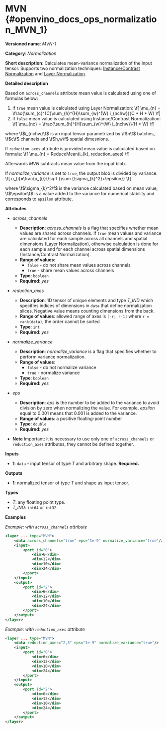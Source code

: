 # MVN {#openvino_docs_ops_normalization_MVN_1}

**Versioned name**: *MVN-1*

**Category**: *Normalization*

**Short description**: Calculates mean-variance normalization of the input tensor. Supports two normalization techniques: [Instance/Contrast Normalization](https://arxiv.org/abs/1607.08022) and [Layer Normalization](https://arxiv.org/abs/1607.06450).

**Detailed description**

Based on `across_channels` attribute mean value is calculated using one of formulas below:

1. if `true` mean value is calculated using Layer Normalization:
\f[
\mu_{n} = \frac{\sum_{c}^{C}\sum_{h}^{H}\sum_{w}^{W} i_{nchw}}{C * H * W}
\f]
2. if `false` mean value is calculated using Instance/Contrast Normalization:
\f[
\mu_{nc} = \frac{\sum_{h}^{H}\sum_{w}^{W} i_{nchw}}{H * W}
\f]

where \f$i_{nchw}\f$ is an input tensor parametrized by \f$n\f$ batches, \f$c\f$ channels and \f$h,w\f$ spatial dimesnions.

If `reduction_axes` attribute is provided mean value is calculated based on formula:
\f[
\mu_{n} = ReduceMean(i_{k}, reduction_axes)
\f]

Afterwards *MVN* subtracts mean value from the input blob.

If *normalize_variance* is set to `true`, the output blob is divided by variance:
\f[
o_{i}=\frac{o_{i}}{\sqrt {\sum {\sigma_{k}^2}+\epsilon}}
\f]

where \f$\sigma_{k}^2\f$ is the variance calculated based on mean value, \f$\epsilon\f$ is a value added to the variance for numerical stability and corresponds to `epsilon` attribute.

**Attributes**

* *across_channels*

  * **Description**: *across_channels* is a flag that specifies whether mean values are shared across channels. If `true` mean values and variance are calculated for each sample across all channels and spatial dimensions (Layer Normalization), otherwise calculation is done for each sample and for each channel across spatial dimensions (Instance/Contrast Normalization).
  * **Range of values**:
    * `false` - do not share mean values across channels
    * `true` - share mean values across channels
  * **Type**: `boolean`
  * **Required**: *yes*

* *reduction_axes*

  * **Description**: 1D tensor of unique elements and type *T_IND* which specifies indices of dimensions in `data` that define normalization slices. Negative value means counting dimensions from the back.
  * **Range of values**: allowed range of axes is `[-r; r-1]` where `r = rank(data)`, the order cannot be sorted
  * **Type**: `int`
  * **Required**: *yes*

* *normalize_variance*

  * **Description**: *normalize_variance* is a flag that specifies whether to perform variance normalization.
  * **Range of values**:
    * `false` - do not normalize variance
    * `true` - normalize variance
  * **Type**: `boolean`
  * **Required**: *yes*

* *eps*

  * **Description**: *eps* is the number to be added to the variance to avoid division by zero when normalizing the value. For example, *epsilon* equal to 0.001 means that 0.001 is added to the variance.
  * **Range of values**: a positive floating-point number
  * **Type**: `double`
  * **Required**: *yes*

*   **Note** Important: it is necessary to use only one of `across_channels` or `reduction_axes` attributes, they cannot be defined together.

**Inputs**

* **1**: `data` - input tensor of type *T* and arbitrary shape. **Required.**

**Outputs**

* **1**: normalized tensor of type *T* and shape as input tensor.

**Types**

* *T*: any floating point type.
* *T_IND*: `int64` or `int32`.

**Examples**

*Example: with `across_channels` attribute*

```xml
<layer ... type="MVN">
    <data across_channels="true" eps="1e-9" normalize_variance="true"/>
    <input>
        <port id="0">
            <dim>6</dim>
            <dim>12</dim>
            <dim>10</dim>
            <dim>24</dim>
        </port>
    </input>
    <output>
        <port id="2">
            <dim>6</dim>
            <dim>12</dim>
            <dim>10</dim>
            <dim>24</dim>
        </port>
    </output>
</layer>
```

*Example: with `reduction_axes` attribute*

```xml
<layer ... type="MVN">
    <data reduction_axes="2,3" eps="1e-9" normalize_variance="true"/>
    <input>
        <port id="0">
            <dim>6</dim>
            <dim>12</dim>
            <dim>10</dim>
            <dim>24</dim>
        </port>
    </input>
    <output>
        <port id="2">
            <dim>6</dim>
            <dim>12</dim>
            <dim>10</dim>
            <dim>24</dim>
        </port>
    </output>
</layer>
```
